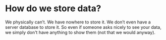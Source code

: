 # How do we store data?

We physically can’t. We have nowhere to store it. We don’t even have a server database to store it. So even if someone asks nicely to see your data, we simply don't have anything to show them (not that we would anyway).

